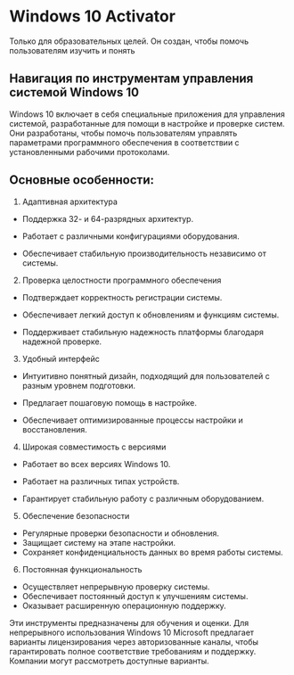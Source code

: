 # Windows 10 Activator
Только для образовательных целей. Он создан, чтобы помочь пользователям изучить и понять

## **Навигация по инструментам управления системой Windows 10**

Windows 10 включает в себя специальные приложения для управления системой, разработанные для помощи в настройке и проверке систем. Они разработаны, чтобы помочь пользователям управлять параметрами программного обеспечения в соответствии с установленными рабочими протоколами.

## Основные особенности:

1. Адаптивная архитектура

- Поддержка 32- и 64-разрядных архитектур.

- Работает с различными конфигурациями оборудования.

- Обеспечивает стабильную производительность независимо от системы.

2. Проверка целостности программного обеспечения

- Подтверждает корректность регистрации системы.

- Обеспечивает легкий доступ к обновлениям и функциям системы.

- Поддерживает стабильную надежность платформы благодаря надежной проверке.

3. Удобный интерфейс

- Интуитивно понятный дизайн, подходящий для пользователей с разным уровнем подготовки.

- Предлагает пошаговую помощь в настройке.

- Обеспечивает оптимизированные процессы настройки и восстановления.

4. Широкая совместимость с версиями

- Работает во всех версиях Windows 10.

- Работает на различных типах устройств.

- Гарантирует стабильную работу с различным оборудованием.

5. Обеспечение безопасности

- Регулярные проверки безопасности и обновления.
- Защищает систему на этапе настройки.
- Сохраняет конфиденциальность данных во время работы системы.

6. Постоянная функциональность

- Осуществляет непрерывную проверку системы.
- Обеспечивает постоянный доступ к улучшениям системы.
- Оказывает расширенную операционную поддержку.

Эти инструменты предназначены для обучения и оценки. Для непрерывного использования Windows 10 Microsoft предлагает варианты лицензирования через авторизованные каналы, чтобы гарантировать полное соответствие требованиям и поддержку. Компании могут рассмотреть доступные варианты.
